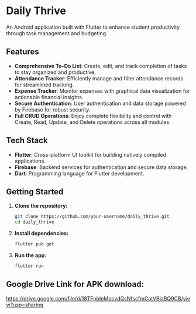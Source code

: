 # Daily Thrive

An Android application built with Flutter to enhance student productivity through task management and budgeting.

## Features

- **Comprehensive To-Do List**: Create, edit, and track completion of tasks to stay organized and productive.
- **Attendance Tracker**: Efficiently manage and filter attendance records for streamlined tracking.
- **Expense Tracker**: Monitor expenses with graphical data visualization for actionable financial insights.
- **Secure Authentication**: User authentication and data storage powered by Firebase for robust security.
- **Full CRUD Operations**: Enjoy complete flexibility and control with Create, Read, Update, and Delete operations across all modules.

## Tech Stack

- **Flutter**: Cross-platform UI toolkit for building natively compiled applications.
- **Firebase**: Backend services for authentication and secure data storage.
- **Dart**: Programming language for Flutter development.

## Getting Started

1. **Clone the repository:**
   ```bash
   git clone https://github.com/your-username/daily_thrive.git
   cd daily_thrive
   ```
2. **Install dependencies:**
   ```bash
   flutter pub get
   ```
3. **Run the app:**
   ```bash
   flutter run
   ```

## Google Drive Link for APK download:
  https://drive.google.com/file/d/18TFpbIeMocvdQsNfscfmCatVBjzBQ9CB/view?usp=sharing
